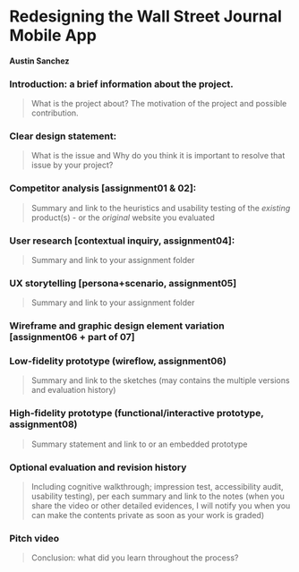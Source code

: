 
# Redesigning the Wall Street Journal Mobile App
#### Austin Sanchez


### Introduction: a brief information about the project. 
>What is the project about? The motivation of the project and possible contribution.


### Clear design statement: 
>What is the issue and Why do you think it is important to resolve that issue by your project? 


### Competitor analysis [assignment01 & 02]:
>Summary and link to the heuristics and usability testing of the *existing* product(s) - or the *original* website you evaluated


### User research [contextual inquiry, assignment04]:
>Summary and link to your assignment folder


### UX storytelling [persona+scenario, assignment05]
>Summary and link to your assignment folder


### Wireframe and graphic design element variation [assignment06 + part of 07]


### Low-fidelity prototype (wireflow, assignment06)
>Summary and link to the sketches (may contains the multiple versions and evaluation history)


### High-fidelity prototype (functional/interactive prototype, assignment08)
>Summary statement and link to or an embedded prototype


### Optional evaluation and revision history 
>Including cognitive walkthrough; impression test, accessibility audit, usability testing), per each summary and link to the notes (when you share the video or other detailed evidences, I will notify you when you can make the contents private as soon as your work is graded)

### Pitch video 
>Conclusion: what did you learn throughout the process?
